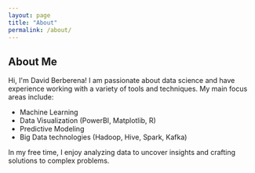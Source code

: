 ```yaml
---
layout: page
title: "About"
permalink: /about/
---
```


## About Me

Hi, I'm David Berberena! I am passionate about data science and have experience working with a variety of tools and techniques. My main focus areas include:

- Machine Learning
- Data Visualization (PowerBI, Matplotlib, R)
- Predictive Modeling
- Big Data technologies (Hadoop, Hive, Spark, Kafka)

In my free time, I enjoy analyzing data to uncover insights and crafting solutions to complex problems.
